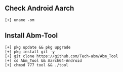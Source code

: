 ## Check Android Aarch
```
[+] uname -om
```
## Install Abm-Tool
```
[+] pkg update && pkg upgrade
[+] pkg install git -y
[+] git clone https://github.com/Tech-abm/Abm_Tool
[+] cd Abm_Tool && Aarch64-Android
[+] chmod 777 tool && ./tool
```
